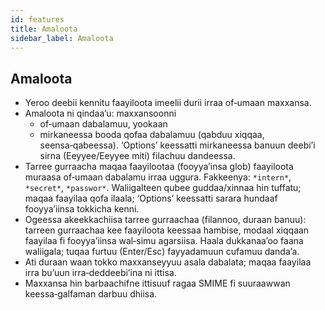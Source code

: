 ```yaml
---
id: features
title: Amaloota
sidebar_label: Amaloota
---
```


## Amaloota

- Yeroo deebii kennitu faayiloota imeelii durii irraa of‑umaan maxxansa.
- Amaloota ni qindaa’u: maxxansoonni
  - of‑umaan dabalamuu, yookaan
  - mirkaneessa booda qofaa dabalamuu (qabduu xiqqaa, seensa‑qabeessa). ‘Options’ keessatti mirkaneessa banuun deebi’i sirna (Eeyyee/Eeyyee miti) filachuu dandeessa.
- Tarree gurraacha maqaa faayilootaa (fooyya’insa glob) faayiloota muraasa of‑umaan dabalamu irraa uggura. Fakkeenya: `*intern*`, `*secret*`, `*passwor*`.
  Waliigalteen qubee guddaa/xinnaa hin tuffatu; maqaa faayilaa qofa ilaala; ‘Options’ keessatti sarara hundaaf fooyya’iinsa tokkicha kenni.
- Ogeessa akeekkachiisa tarree gurraachaa (filannoo, duraan banuu): tarreen gurraachaa kee faayiloota keessaa hambise, modaal xiqqaan faayilaa fi fooyya’iinsa wal‑simu agarsiisa. Haala dukkanaa’oo faana waliigala; tuqaa furtuu (Enter/Esc) fayyadamuun cufamuu danda’a.
- Ati duraan waan tokko maxxanseyyuu asala dabalata; maqaa faayilaa irra bu’uun irra‑deddeebi’ina ni ittisa.
- Maxxansa hin barbaachifne ittisuuf ragaa SMIME fi suuraawwan keessa‑galfaman darbuu dhiisa.
